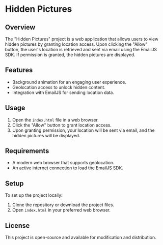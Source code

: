 # Hidden Pictures

## Overview
The "Hidden Pictures" project is a web application that allows users to view hidden pictures by granting location access. Upon clicking the "Allow" button, the user's location is retrieved and sent via email using the EmailJS SDK. If permission is granted, the hidden pictures are displayed.

## Features
- Background animation for an engaging user experience.
- Geolocation access to unlock hidden content.
- Integration with EmailJS for sending location data.

## Usage
1. Open the `index.html` file in a web browser.
2. Click the "Allow" button to grant location access.
3. Upon granting permission, your location will be sent via email, and the hidden pictures will be displayed.

## Requirements
- A modern web browser that supports geolocation.
- An active internet connection to load the EmailJS SDK.

## Setup
To set up the project locally:
1. Clone the repository or download the project files.
2. Open `index.html` in your preferred web browser.

## License
This project is open-source and available for modification and distribution.